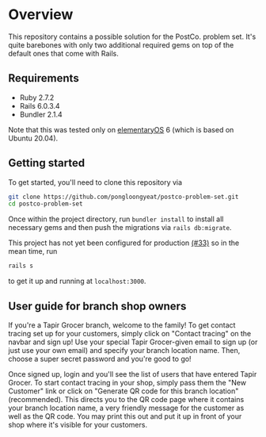 # Overview

This repository contains a possible solution for the PostCo. problem set. It's quite barebones with only two additional required gems on top of the default ones that come with Rails.

## Requirements
- Ruby 2.7.2
- Rails 6.0.3.4
- Bundler 2.1.4

Note that this was tested only on [elementaryOS](https://github.com/elementary) 6 (which is based on Ubuntu 20.04).

## Getting started

To get started, you'll need to clone this repository via

```bash
git clone https://github.com/pongloongyeat/postco-problem-set.git
cd postco-problem-set
```

Once within the project directory, run `bundler install` to install all necessary gems and then push the migrations via `rails db:migrate`.

This project has not yet been configured for production [(#33)](https://github.com/pongloongyeat/postco-problem-set/issues/33) so in the mean time, run
```bash
rails s
```
to get it up and running at `localhost:3000`.

## User guide for branch shop owners

If you're a Tapir Grocer branch, welcome to the family! To get contact tracing set up for your customers, simply click on "Contact tracing" on the navbar and sign up! Use your special Tapir Grocer-given email to sign up (or just use your own email) and specify your branch location name. Then, choose a super secret password and you're good to go!

Once signed up, login and you'll see the list of users that have entered Tapir Grocer. To start contact tracing in your shop, simply pass them the "New Customer" link or click on "Generate QR code for this branch location" (recommended). This directs you to the QR code page where it contains your branch location name, a very friendly message for the customer as well as the QR code. You may print this out and put it up in front of your shop where it's visible for your customers.
